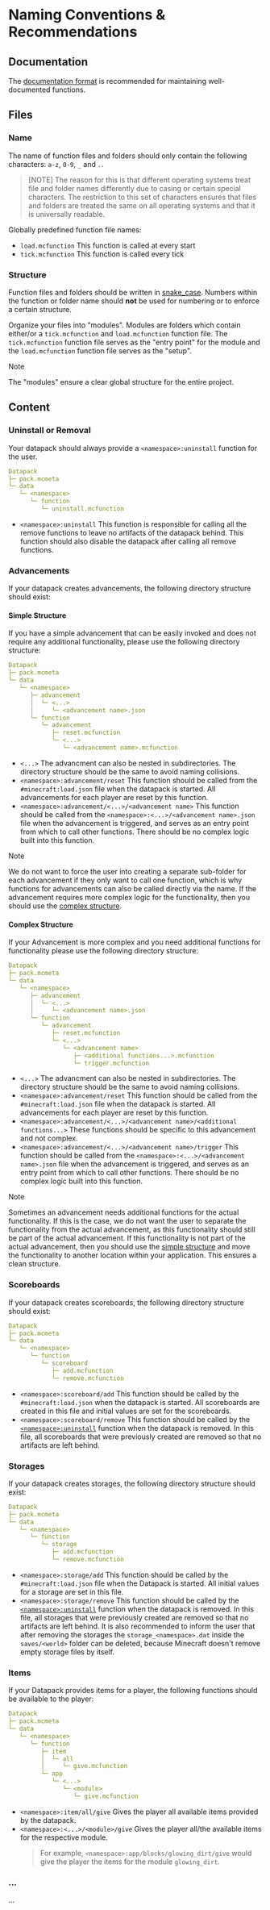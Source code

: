 # Naming Conventions & Recommendations
## Documentation
The [documentation format](./documentation_format.md) is recommended for maintaining well-documented functions.

## Files
### Name
The name of function files and folders should only contain the following characters: `a-z`, `0-9`, `_` and `.`.

> [NOTE]
> The reason for this is that different operating systems treat file and folder names differently due to casing or certain special characters. The restriction to this set of characters ensures that files and folders are treated the same on all operating systems and that it is universally readable.

Globally predefined function file names:
- `load.mcfunction` This function is called at every start
- `tick.mcfunction` This function is called every tick

### Structure
Function files and folders should be written in [snake_case](https://en.wikipedia.org/wiki/Snake_case). Numbers within the function or folder name should **not** be used for numbering or to enforce a certain structure.

Organize your files into "modules". Modules are folders which contain either/or a `tick.mcfunction` and `load.mcfunction` function file.
The `tick.mcfunction` function file serves as the "entry point" for the module and the `load.mcfunction` function file serves as the "setup".

> [!NOTE]
> The "modules" ensure a clear global structure for the entire project. 

## Content
### Uninstall or Removal
Your datapack should always provide a `<namespace>:uninstall` function for the user.

```yml
Datapack
├─ pack.mcmeta
└─ data
   └─ <namespace>
      └─ function
         └─ uninstall.mcfunction
```

- `<namespace>:uninstall` This function is responsible for calling all the remove functions to leave no artifacts of the datapack behind. This function should also disable the datapack after calling all remove functions.

### Advancements
If your datapack creates advancements, the following directory structure should exist:

#### Simple Structure
If you have a simple advancement that can be easily invoked and does not require any additional functionality, please use the following directory structure:

```yml
Datapack
├─ pack.mcmeta
└─ data
   └─ <namespace>
      ├─ advancement
      │  └─ <...>
      │     └─ <advancement name>.json
      └─ function
         └─ advancement
            ├─ reset.mcfunction
            └─ <...>
               └─ <advancement name>.mcfunction
```

- `<...>` The advancment can also be nested in subdirectories. The directory structure should be the same to avoid naming collisions.
- `<namespace>:advancement/reset` This function should be called from the `#minecraft:load.json` file when the datapack is started. All advancements for each player are reset by this function.
- `<namespace>:advancement/<...>/<advancement name>` This function should be called from the `<namespace>:<...>/<advancement name>.json` file when the advancement is triggered, and serves as an entry point from which to call other functions. There should be no complex logic built into this function.

> [!NOTE]
> We do not want to force the user into creating a separate sub-folder for each advancement if they only want to call one function, which is why functions for advancements can also be called directly via the name. If the advancement requires more complex logic for the functionality, then you should use the [complex structure](#complex-structure).

#### Complex Structure
If your Advancement is more complex and you need additional functions for functionality please use the following directory structure:

```yml
Datapack
├─ pack.mcmeta
└─ data
   └─ <namespace>
      ├─ advancement
      │  └─ <...>
      │     └─ <advancement name>.json
      └─ function
         └─ advancement
            ├─ reset.mcfunction
            └─ <...>
               └─ <advancement name>
                  ├─ <additional functions...>.mcfunction
                  └─ trigger.mcfunction
```

- `<...>` The advancment can also be nested in subdirectories. The directory structure should be the same to avoid naming collisions.
- `<namespace>:advancement/reset` This function should be called from the `#minecraft:load.json` file when the datapack is started. All advancements for each player are reset by this function.
- `<namespace>:advancement/<...>/<advancement name>/<additional functions...>` These functions should be specific to this advancement and not complex.
- `<namespace>:advancement/<...>/<advancement name>/trigger` This function should be called from the `<namespace>:<...>/<advancement name>.json` file when the advancement is triggered, and serves as an entry point from which to call other functions. There should be no complex logic built into this function.

> [!NOTE]
> Sometimes an advancement needs additional functions for the actual functionality. If this is the case, we do not want the user to separate the functionality from the actual advancement, as this functionality should still be part of the actual advancement. If this functionality is not part of the actual advancement, then you should use the [simple structure](#simple-structure) and move the functionality to another location within your application. This ensures a clean structure.

### Scoreboards
If your datapack creates scoreboards, the following directory structure should exist:

```yml
Datapack
├─ pack.mcmeta
└─ data
   └─ <namespace>
      └─ function
         └─ scoreboard
            ├─ add.mcfunction
            └─ remove.mcfunction
```

- `<namespace>:scoreboard/add` This function should be called by the `#minecraft:load.json` when the datapack is started. All scoreboards are created in this file and initial values are set for the scoreboards.
- `<namespace>:scoreboard/remove` This function should be called by the [`<namespace>:uninstall`](#uninstall-or-removal) function when the datapack is removed. In this file, all scoreboards that were previously created are removed so that no artifacts are left behind.

### Storages
If your datapack creates storages, the following directory structure should exist:

```yml
Datapack
├─ pack.mcmeta
└─ data
   └─ <namespace>
      └─ function
         └─ storage
            ├─ add.mcfunction
            └─ remove.mcfunction
```

- `<namespace>:storage/add` This function should be called by the `#minecraft:load.json` file when the Datapack is started. All initial values for a storage are set in this file.
- `<namespace>:storage/remove` This function should be called by the [`<namespace>:uninstall`](#uninstall-or-removal) function when the datapack is removed. In this file, all storages that were previously created are removed so that no artifacts are left behind. It is also recommended to inform the user that after removing the storages the `storage_<namespace>.dat` inside the `saves/<world>` folder can be deleted, because Minecraft doesn't remove empty storage files by itself.

### Items
If your Datapack provides items for a player, the following functions should be available to the player:

```yml
Datapack
├─ pack.mcmeta
└─ data
   └─ <namespace>
      └─ function
         ├─ item
         │  └─ all
         │     └─ give.mcfunction
         └─ app
            └─ <...>
               └─ <module>
                  └─ give.mcfunction
```

- `<namespace>:item/all/give` Gives the player all available items provided by the datapack.
- `<namespace>:<...>/<module>/give` Gives the player all/the available items for the respective module.<br>
  > For example, `<namespace>:app/blocks/glowing_dirt/give` would give the player the items for the module `glowing_dirt`.

### ...
...
